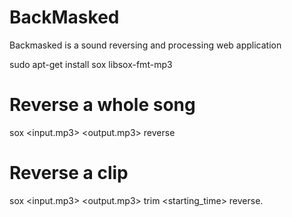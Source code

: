 BackMasked
==========

Backmasked is a sound reversing and processing web application

sudo apt-get install sox libsox-fmt-mp3

# Reverse a whole song
sox <input.mp3> <output.mp3> reverse 

# Reverse a clip
sox <input.mp3> <output.mp3> trim <starting_time> <offset> reverse.
